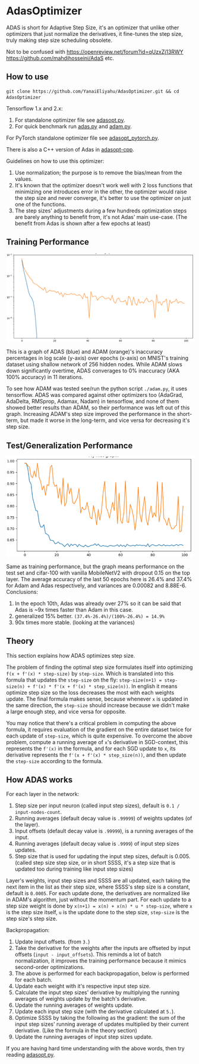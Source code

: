 # AdasOptimizer
ADAS is short for Adaptive Step Size, it's an optimizer that unlike other optimizers that just normalize the derivatives, it fine-tunes the step size, truly making step size scheduling obsolete.

Not to be confused with https://openreview.net/forum?id=qUzxZj13RWY https://github.com/mahdihosseini/AdaS etc.

## How to use

```shell
git clone https://github.com/YanaiEliyahu/AdasOptimizer.git && cd AdasOptimizer
```

Tensorflow 1.x and 2.x:
1. For standalone optimizer file see [adasopt.py](adasopt.py).
2. For quick benchmark run [adas.py](adas.py) and [adam.py](adam.py).

For PyTorch standalone optimizer file see [adasopt_pytorch.py](adasopt_pytorch.py).

There is also a C++ version of Adas in [adasopt-cpp](adasopt-cpp).

Guidelines on how to use this optimizer:
1. Use normalization; the purpose is to remove the bias/mean from the values.
2. It's known that the optimizer doesn't work well with 2 loss functions that minimizing one introduces error in the other, the optimizer would raise the step size and never converge, it's better to use the optimizer on just one of the functions.
3. The step sizes' adjustments during a few hundreds optimization steps are barely anything to benefit from, it's not Adas' main use-case. (The benefit from Adas is shown after a few epochs at least)

## Training Performance

![ADAS vs ADAM](/adas_vs_adam.png)

This is a graph of ADAS (blue) and ADAM (orange)'s inaccuracy percentages in log scale (y-axis) over epochs (x-axis) on MNIST's training dataset using shallow network of 256 hidden nodes.
While ADAM slows down significantly overtime, ADAS converages to 0% inaccuracy (AKA 100% accuracy) in 11 iterations.

To see how ADAM was tested see/run the python script `./adam.py`, it uses tensorflow.
ADAS was compared against other optimizers too (AdaGrad, AdaDelta, RMSprop, Adamax, Nadam) in tensorflow, and none of them showed better results than ADAM, so their performance was left out of this graph.
Increasing ADAM's step size improved the performance in the short-term, but made it worse in the long-term, and vice versa for decreasing it's step size.

## Test/Generalization Performance

![ADAS vs ADAM](/adam_vs_adas_cifar100_mobilenetv2-3.png)

Same as training performance, but the graph means performance on the test set and cifar-100 with vanilla MobileNetV2 with dropout 0.15 on the top layer. The average accuracy of the last 50 epochs here is 26.4% and 37.4% for Adam and Adas respectively, and variances are 0.00082 and 8.88E-6. Conclusions:
1. In the epoch 10th, Adas was already over 27% so it can be said that Adas is ~9x times faster than Adam in this case.
2. generalized 15% better. `(37.4%-26.4%)/(100%-26.4%) = 14.9%`
3. 90x times more stable. (looking at the variances)

## Theory

This section explains how ADAS optimizes step size.

The problem of finding the optimal step size formulates itself into optimizing `f(x + f'(x) * step-size)` by `step-size`.
Which is translated into this formula that updates the `step-size` on the fly: `step-size(n+1) = step-size(n) + f'(x) * f'(x + f'(x) * step_size(n))`.
In english it means optimize step size so the loss decreases the most with each weights update.
The final formula makes sense, because whenever `x` is updated in the same direction, the `step-size` should increase because we didn't make a large enough step, and vice versa for opposite.

You may notice that there's a critical problem in computing the above formula, it requires evaluation of the gradient on the entire dataset twice for each update of `step-size`, which is quite expensive.
To overcome the above problem, compute a running average of `x`'s derivative in SGD-context, this represents the `f'(x)` in the formula, and for each SGD update to `x`,
its derivative represents the `f'(x + f'(x) * step_size(n))`, and then update the `step-size` according to the formula.

## How ADAS works

For each layer in the network:
1. Step size per input neuron (called input step sizes), default is `0.1 / input-nodes-count`.
2. Running averages (default decay value is `.99999`) of weights updates (of the layer).
3. Input offsets (default decay value is `.99999`), is a running averages of the input.
4. Running averages (default decay value is `.9999`) of input step sizes updates.
5. Step size that is used for updating the input step sizes, default is 0.005. (called step size step size, or in short SSSS, it's a step size that is updated too during training like input step sizes)

Layer's weights, input step sizes and SSSS are all updated, each taking the next item in the list as their step size, where SSSS's step size is a constant, default is `0.0005`.
For each update done, the derivatives are normalized like in ADAM's algorithm, just without the momentum part.
For each update to a step size weight is done by `x(n+1) = x(n) + x(n) * u * step-size`, where `x` is the step size itself, `u` is the update done to the step size, `step-size` is the step size's step size.



Backpropagation:
1. Update input offsets. (from `3.`)
2. Take the derivative for the weights after the inputs are offseted by input offsets (`input - input_offsets`). This reminds a lot of batch normalization, it improves the training performance because it mimics second-order optimizations.
3. The above is performed for each backpropagation, below is performed for each batch.
4. Update each weight with it's respective input step size.
5. Calculate the input step sizes' derivative by multiplying the running averages of weights update by the batch's derivative.
6. Update the running averages of weights update.
7. Update each input step size (with the derivative calculated at `5.`).
8. Optimize SSSS by taking the following as the gradient: the sum of the input step sizes' running average of updates multiplied by their current derivative. (Like the formula in the theory section)
9. Update the running averages of input step sizes update.

If you are having hard time understanding with the above words, then try reading [adasopt.py](adasopt.py).
